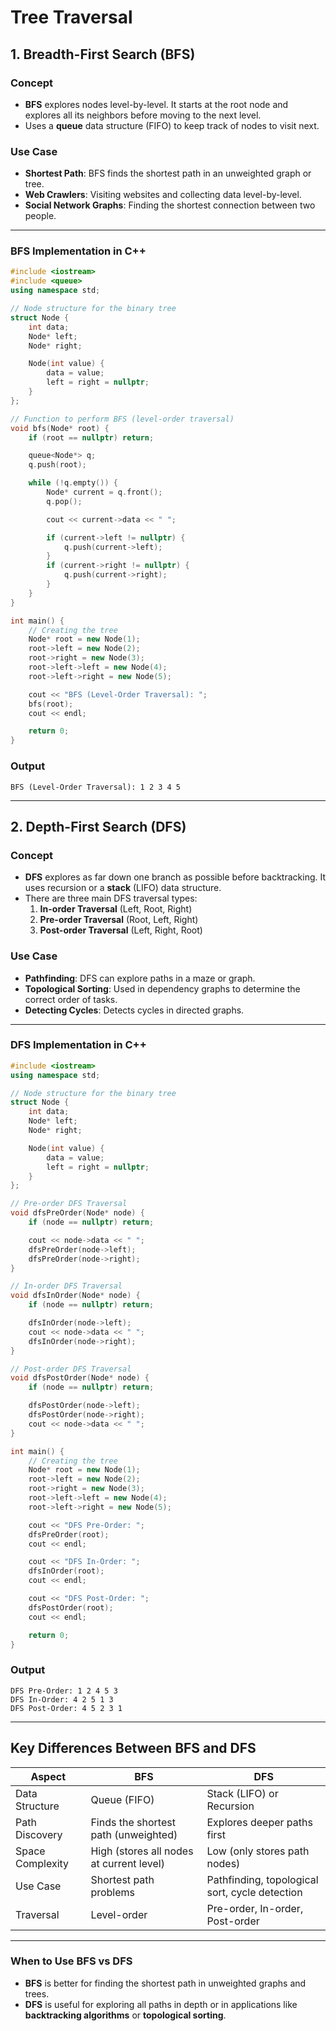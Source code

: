 # Tree Traversal

## 1. **Breadth-First Search (BFS)**

### Concept
- **BFS** explores nodes level-by-level. It starts at the root node and explores all its neighbors before moving to the next level.
- Uses a **queue** data structure (FIFO) to keep track of nodes to visit next.

### Use Case
- **Shortest Path**: BFS finds the shortest path in an unweighted graph or tree.
- **Web Crawlers**: Visiting websites and collecting data level-by-level.
- **Social Network Graphs**: Finding the shortest connection between two people.

---

### BFS Implementation in C++

```cpp
#include <iostream>
#include <queue>
using namespace std;

// Node structure for the binary tree
struct Node {
    int data;
    Node* left;
    Node* right;

    Node(int value) {
        data = value;
        left = right = nullptr;
    }
};

// Function to perform BFS (level-order traversal)
void bfs(Node* root) {
    if (root == nullptr) return;

    queue<Node*> q;
    q.push(root);

    while (!q.empty()) {
        Node* current = q.front();
        q.pop();

        cout << current->data << " ";

        if (current->left != nullptr) {
            q.push(current->left);
        }
        if (current->right != nullptr) {
            q.push(current->right);
        }
    }
}

int main() {
    // Creating the tree
    Node* root = new Node(1);
    root->left = new Node(2);
    root->right = new Node(3);
    root->left->left = new Node(4);
    root->left->right = new Node(5);

    cout << "BFS (Level-Order Traversal): ";
    bfs(root);
    cout << endl;

    return 0;
}
```

### **Output**
```
BFS (Level-Order Traversal): 1 2 3 4 5
```

---

## 2. **Depth-First Search (DFS)**
### Concept
- **DFS** explores as far down one branch as possible before backtracking. It uses recursion or a **stack** (LIFO) data structure.
- There are three main DFS traversal types:
  1. **In-order Traversal** (Left, Root, Right)
  2. **Pre-order Traversal** (Root, Left, Right)
  3. **Post-order Traversal** (Left, Right, Root)

### Use Case
- **Pathfinding**: DFS can explore paths in a maze or graph.
- **Topological Sorting**: Used in dependency graphs to determine the correct order of tasks.
- **Detecting Cycles**: Detects cycles in directed graphs.

---

### DFS Implementation in C++

```cpp
#include <iostream>
using namespace std;

// Node structure for the binary tree
struct Node {
    int data;
    Node* left;
    Node* right;

    Node(int value) {
        data = value;
        left = right = nullptr;
    }
};

// Pre-order DFS Traversal
void dfsPreOrder(Node* node) {
    if (node == nullptr) return;

    cout << node->data << " ";
    dfsPreOrder(node->left);
    dfsPreOrder(node->right);
}

// In-order DFS Traversal
void dfsInOrder(Node* node) {
    if (node == nullptr) return;

    dfsInOrder(node->left);
    cout << node->data << " ";
    dfsInOrder(node->right);
}

// Post-order DFS Traversal
void dfsPostOrder(Node* node) {
    if (node == nullptr) return;

    dfsPostOrder(node->left);
    dfsPostOrder(node->right);
    cout << node->data << " ";
}

int main() {
    // Creating the tree
    Node* root = new Node(1);
    root->left = new Node(2);
    root->right = new Node(3);
    root->left->left = new Node(4);
    root->left->right = new Node(5);

    cout << "DFS Pre-Order: ";
    dfsPreOrder(root);
    cout << endl;

    cout << "DFS In-Order: ";
    dfsInOrder(root);
    cout << endl;

    cout << "DFS Post-Order: ";
    dfsPostOrder(root);
    cout << endl;

    return 0;
}
```

### **Output**
```
DFS Pre-Order: 1 2 4 5 3
DFS In-Order: 4 2 5 1 3
DFS Post-Order: 4 5 2 3 1
```

---

## Key Differences Between BFS and DFS

| **Aspect**         | **BFS**                                | **DFS**                                |
|--------------------|-----------------------------------------|----------------------------------------|
| Data Structure     | Queue (FIFO)                           | Stack (LIFO) or Recursion             |
| Path Discovery     | Finds the shortest path (unweighted)   | Explores deeper paths first           |
| Space Complexity   | High (stores all nodes at current level) | Low (only stores path nodes)          |
| Use Case           | Shortest path problems                 | Pathfinding, topological sort, cycle detection |
| Traversal          | Level-order                            | Pre-order, In-order, Post-order       |

---

### When to Use BFS vs DFS

- **BFS** is better for finding the shortest path in unweighted graphs and trees. 
- **DFS** is useful for exploring all paths in depth or in applications like **backtracking algorithms** or **topological sorting**.